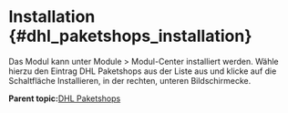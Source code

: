 # Installation {#dhl_paketshops_installation}

Das Modul kann unter Module \> Modul-Center installiert werden. Wähle hierzu den Eintrag DHL Paketshops aus der Liste aus und klicke auf die Schaltfläche Installieren, in der rechten, unteren Bildschirmecke.

**Parent topic:**[DHL Paketshops](7_4_5_DHL_Paketshops.md)

